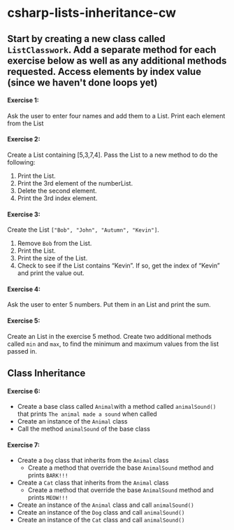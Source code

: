 # csharp-lists-inheritance-cw

## Start by creating a new class called `ListClasswork`. Add a separate method for each exercise below as well as any additional methods requested. Access elements by index value (since we haven't done loops yet)

#### Exercise 1:
Ask the user to enter four names and add them to a List. Print each element from the List

#### Exercise 2:
Create a List containing [5,3,7,4]. Pass the List to a new method to do the following:
1) Print the List.
1) Print the 3rd element of the numberList.
2) Delete the second element.
3) Print the 3rd index element.

#### Exercise 3:
Create the List `["Bob", "John", "Autumn", "Kevin"]`.
1) Remove `Bob` from the List.
2) Print the List.
3) Print the size of the List.
4) Check to see if the List contains “Kevin”. If so, get the index of “Kevin” and print the value out.

#### Exercise 4:
Ask the user to enter 5 numbers. Put them in an List and print the sum.

#### Exercise 5:
Create an List in the exercise 5 method. Create two additional methods called `min` and `max`, to find the minimum and maximum values from the list passed in.

## Class Inheritance

#### Exercise 6:
- Create a base class called `Animal`with a method called `animalSound()` that prints `The animal made a sound` when called
- Create an instance of the `Animal` class
- Call the method `animalSound` of the base class

#### Exercise 7:
- Create a `Dog` class that inherits from the `Animal` class
  - Create a method that override the base `AnimalSound` method and prints `BARK!!!`
- Create a `Cat` class that inherits from the `Animal` class
  - Create a method that override the base `AnimalSound` method and prints `MEOW!!!`
- Create an instance of the `Animal` class and call `animalSound()`
- Create an instance of the `Dog` class and call `animalSound()`
- Create an instance of the `Cat` class and call `animalSound()`
